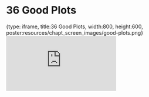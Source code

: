 # 36 Good Plots
 
{type: iframe, title:36 Good Plots, width:800, height:600, poster:resources/chapt_screen_images/good-plots.png}
![](https://datatrail-jhu.github.io/DataTrail/no_toc/good-plots.html)
 

 
